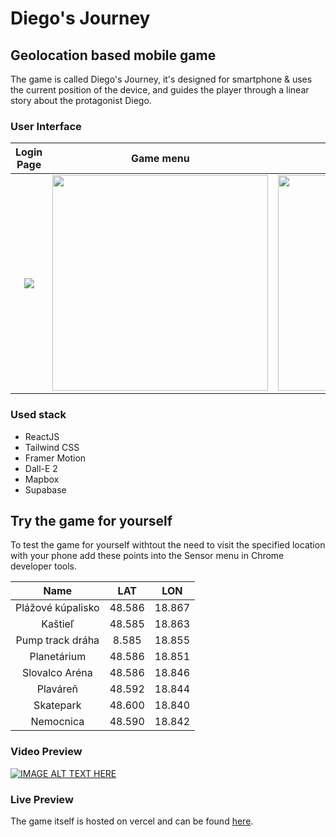 # Diego's Journey
## Geolocation based mobile game

The game is called Diego's Journey, it's designed for smartphone & uses the current position of the device, and guides the player through a linear story about the protagonist Diego.

### User Interface


Login Page             |  Game menu          | Dialogue screen
:-------------------------:|:-------------------------: | :-------------------------:
<img src="./src/assets/md_assets/Obrázok1.png"> | <img src="./src/assets/md_assets/Obrázok2.png" height="345"> | <img src="./src/assets/md_assets/Obrázok3.png" height="345">

### Used stack
- ReactJS
- Tailwind CSS
- Framer Motion
- Dall-E 2
- Mapbox
- Supabase

## Try the game for yourself

To test the game for yourself withtout the need to visit the specified location with your phone add these points into the Sensor menu in Chrome developer tools.

Name | LAT | LON
:-: | :-: | :-:
Plážové kúpalisko | 48.586 | 18.867
Kaštieľ | 48.585 | 18.863
Pump track dráha | 8.585 | 18.855
Planetárium | 48.586 | 18.851
Slovalco Aréna | 48.586 | 18.846
Plaváreň | 48.592 | 18.844
Skatepark | 48.600 | 18.840
Nemocnica | 48.590 | 18.842

### Video Preview

[![IMAGE ALT TEXT HERE](https://img.youtube.com/vi/RAYWWLGyPMU/0.jpg)](https://www.youtube.com/watch?v=RAYWWLGyPMU)

### Live Preview
The game itself is hosted on vercel and can be found [here](https://diego-react.vercel.app/).
